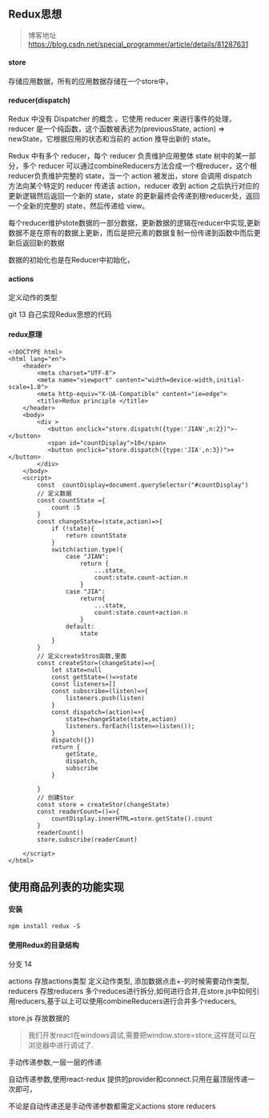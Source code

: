 ## Redux思想

> 博客地址
> 	https://blog.csdn.net/special_programmer/article/details/81287631 

#### store

存储应用数据，所有的应用数据存储在一个store中，

#### reducer(dispatch)

Redux 中没有 Dispatcher 的概念 。它使用 reducer 来进行事件的处理，reducer 是一个纯函数，这个函数被表述为(previousState, action) => newState，它根据应用的状态和当前的 action 推导出新的 state。 

Redux 中有多个 reducer，每个 reducer 负责维护应用整体 state 树中的某一部分，多个 reducer 可以通过combineReducers方法合成一个根reducer，这个根reducer负责维护完整的 state，当一个 action 被发出，store 会调用 dispatch 方法向某个特定的 reducer 传递该 action，reducer 收到 action 之后执行对应的更新逻辑然后返回一个新的 state，state 的更新最终会传递到根reducer处，返回一个全新的完整的 state，然后传递给 view。 

每个reducer维护stote数据的一部分数据，更新数据的逻辑在reducer中实现,更新数据不是在原有的数据上更新，而后是把元素的数据复制一份传递到函数中而后更新后返回新的数据

数据的初始化也是在Reducer中初始化，

#### actions

定义动作的类型

git 13 自己实现Redux思想的代码

#### redux原理

```react
<!DOCTYPE html>
<html lang="en">
    <header>
        <meta charset="UTF-8">
        <meta name="viewport" content="width=device-width,initial-scale=1.0">
        <meta http-equiv="X-UA-Compatible" content="ie=edge">
        <title>Redux principle </title>
    </header>
    <body>
        <div >
           <button onclick="store.dispatch({type:'JIAN',n:2})">-</button>
           <span id="countDisplay">10</span>
           <button onclick="store.dispatch({type:'JIA',n:3})">+</button>
        </div>
    </body>
    <script>
        const  countDisplay=document.querySelector("#countDisplay")
        // 定义数据
        const countState ={
            count :5
        }
        const changeState=(state,action)=>{
            if (!state){
                return countState
            }
            switch(action.type){
                case "JIAN":
                    return {
                        ...state,
                        count:state.count-action.n
                    }
                case "JIA":
                    return{
                        ...state,
                        count:state.count+action.n
                    }
                default:
                    state
            }
        }
        // 定义createStros函数,里面
        const createStor=(changeState)=>{
            let state=null
            const getState=()=>state
            const listeners=[]
            const subscribe=(listen)=>{
                listeners.push(listen)
            }
            const dispatch=(action)=>{
                state=changeState(state,action)
                listeners.forEach(listen=>listen());
            }
            dispatch({})
            return {
                getState,
                dispatch,
                subscribe
            }
           
        }
        // 创建Stor
        const store = createStor(changeState)
        const readerCount=()=>{
            countDisplay.innerHTML=store.getState().count
        }
        readerCount()
        store.subscribe(readerCount)
       
    </script>
</html>
```

## 使用商品列表的功能实现

#### 安装

```shel
npm install redux -S
```

#### 使用Redux的目录结构 

分支 14

actions 存放actions类型
	定义动作类型, 添加数据点击+-的时候需要动作类型,
reducers 存放reducers
	多个reduces进行拆分,如何进行合并,在store.js中如何引用reducers,基于以上可以使用combineReducers进行合并多个reducers,

store.js 存放数据的

> 我们开发react在windows调试,需要把window.store=store,这样就可以在浏览器中进行调试了.

手动传递参数,一层一层的传递

自动传递参数,使用react-redux 提供的provider和connect.只用在最顶层传递一次即可，

不论是自动传递还是手动传递参数都需定义actions store reducers

